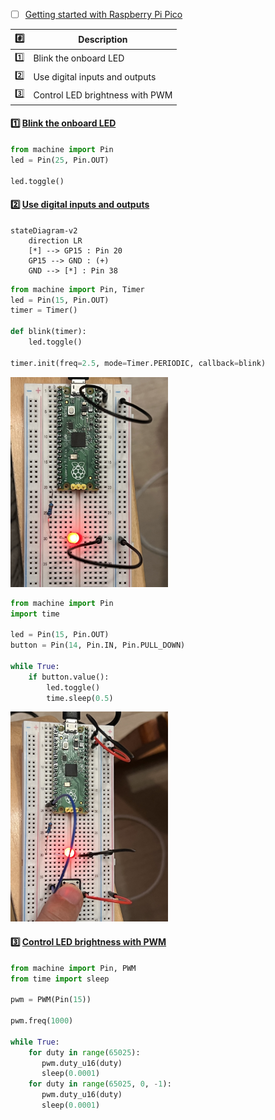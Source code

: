 


- [ ] [Getting started with Raspberry Pi Pico](https://projects.raspberrypi.org/en/projects/getting-started-with-the-pico)

| :hash: | Description |
|-|-|
| [:one:](README.md#one-blink-the-onboard-led) |  Blink the onboard LED |
| [:two:](README.md#two--use-digital-inputs-and-outputs) | Use digital inputs and outputs |
| [:three:](README.md#three--control-led-brightness-with-pwm) | Control LED brightness with PWM |


#### :one: [Blink the onboard LED](https://projects.raspberrypi.org/en/projects/getting-started-with-the-pico/5)


```python
from machine import Pin
led = Pin(25, Pin.OUT)

led.toggle()
```

#### :two:  [Use digital inputs and outputs](https://projects.raspberrypi.org/en/projects/getting-started-with-the-pico/6)

```mermaid
stateDiagram-v2
    direction LR
    [*] --> GP15 : Pin 20
    GP15 --> GND : (+)
    GND --> [*] : Pin 38
```

```python
from machine import Pin, Timer
led = Pin(15, Pin.OUT)
timer = Timer()

def blink(timer):
    led.toggle()

timer.init(freq=2.5, mode=Timer.PERIODIC, callback=blink)
```

<img src=images/IMG_4390.jpg width='50%' height='50%' > </img>

```python
from machine import Pin
import time

led = Pin(15, Pin.OUT)
button = Pin(14, Pin.IN, Pin.PULL_DOWN)

while True:
    if button.value():
        led.toggle()
        time.sleep(0.5)
```

<img src=images/IMG_4391.jpg width='50%' height='50%' > </img>

#### :three:  [Control LED brightness with PWM](https://projects.raspberrypi.org/en/projects/getting-started-with-the-pico/7)

```python
from machine import Pin, PWM
from time import sleep

pwm = PWM(Pin(15))

pwm.freq(1000)

while True:
    for duty in range(65025):
       pwm.duty_u16(duty)
       sleep(0.0001)
    for duty in range(65025, 0, -1):
       pwm.duty_u16(duty)
       sleep(0.0001)
```
